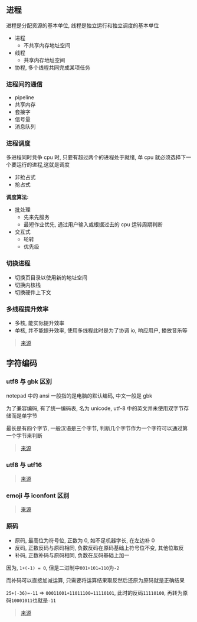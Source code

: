 ## 进程

进程是分配资源的基本单位, 线程是独立运行和独立调度的基本单位

- 进程
  - 不共享内存地址空间
- 线程
  - 共享内存地址空间
- 协程, 多个线程共同完成某项任务

### 进程间的通信

- pipeline
- 共享内存
- 套接字
- 信号量
- 消息队列

### 进程调度

多进程同时竞争 cpu 时, 只要有超过两个的进程处于就绪, 单 cpu 就必须选择下一个要运行的进程,这就是调度

- 非抢占式
- 抢占式

**调度算法:**

- 批处理
  - 先来先服务
  - 最短作业优先, 通过用户输入或根据过去的 cpu 运转周期判断
- 交互式
  - 轮转
  - 优先级

### 切换进程

- 切换页目录以使用新的地址空间
- 切换内核栈
- 切换硬件上下文

### 多线程提升效率

- 多核, 能实际提升效率
- 单核, 并不能提升效率, 使用多线程此时是为了协调 io, 响应用户, 播放音乐等

> [来源](https://www.zhihu.com/question/25652393)

## 字符编码

### utf8 与 gbk 区别

notepad 中的 ansi 一般指的是电脑的默认编码, 中文一般是 gbk

为了兼容编码, 有了统一编码表, 名为 unicode, utf-8 中的英文并未使用双字节存储而是单字节

最长是有四个字节, 一般汉语是三个字节, 判断几个字节作为一个字符可以通过第一个字节来判断

> [来源](https://www.jianshu.com/p/a5b847ea4bab)

### utf8 与 utf16

> [来源](https://juejin.im/post/5e1577836fb9a0482973912d)

### emoji 与 iconfont 区别

> [来源](https://www.cnblogs.com/batsing/p/emoji_iconfont.html)

### 原码

- 原码, 最高位为符号位, 正数为 0, 如不足机器字长, 在左边补 0
- 反码, 正数反码与原码相同, 负数反码在原码基础上符号位不变, 其他位取反
- 补码, 正数补码与原码相同, 负数在反码基础上加一

因为, `1+(-1) = 0`, 但是二进制中`001+101=110`为`-2`

而补码可以直接加减运算, 只需要将运算结果取反然后还原为原码就是正确结果

`25+(-36)=-11` => `00011001+11011100=11110101`, 此时的反码`11110100`, 再转为原码`10001011`也就是`-11`

> [来源](http://zouyang1230.com/blog/archives/805)
